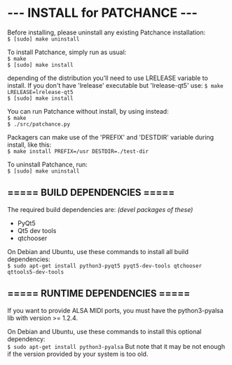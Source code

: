 # ---  INSTALL for PATCHANCE  ---

Before installing, please uninstall any existing Patchance installation: <br/>
`$ [sudo] make uninstall`

To install Patchance, simply run as usual: <br/>
`$ make` <br/>
`$ [sudo] make install`

depending of the distribution you'll need to use LRELEASE variable to install.
If you don't have 'lrelease' executable but 'lrelease-qt5' use:
`$ make LRELEASE=lrelease-qt5` <br/>
`$ [sudo] make install`

You can run Patchance without install, by using instead: <br/>
`$ make` <br/>
`$ ./src/patchance.py`

Packagers can make use of the 'PREFIX' and 'DESTDIR' variable during install, like this: <br/>
`$ make install PREFIX=/usr DESTDIR=./test-dir`

To uninstall Patchance, run: <br/>
`$ [sudo] make uninstall`
<br/>

===== BUILD DEPENDENCIES =====
--------------------------------
The required build dependencies are: <i>(devel packages of these)</i>

 - PyQt5
 - Qt5 dev tools 
 - qtchooser

On Debian and Ubuntu, use these commands to install all build dependencies: <br/>
`$ sudo apt-get install python3-pyqt5 pyqt5-dev-tools qtchooser qttools5-dev-tools`

===== RUNTIME DEPENDENCIES =====
---------------------------------
If you want to provide ALSA MIDI ports, you must have the python3-pyalsa lib with version >= 1.2.4.

On Debian and Ubuntu, use these commands to install this optional dependency: <br/>
`$ sudo apt-get install python3-pyalsa`
But note that it may be not enough if the version provided by your system is too old.
